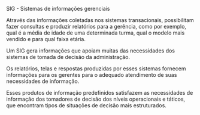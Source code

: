 SIG - Sistemas de informações gerenciais 

Através das informações coletadas nos sistemas transacionais, possibilitam fazer consultas e produzir relatórios para a gerência, como por exemplo, qual é a média de idade de uma determinada turma, qual o modelo mais vendido e para qual faixa etária.

Um SIG gera informações que apoiam muitas das necessidades dos sistemas de tomada de decisão da administração.

Os relatórios, telas e respostas produzidas por esses sistemas fornecem informações para os gerentes para o adequado atendimento de suas necessidades de informação.

Esses produtos de informação predefinidos satisfazem as necessidades de informação dos tomadores de decisão dos níveis operacionais e táticos, que encontram tipos de situações de decisão mais estruturados. 
